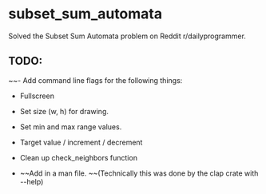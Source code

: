 # subset_sum_automata

Solved the Subset Sum Automata problem on Reddit r/dailyprogrammer. 

## TODO:

~~- Add command line flags for the following things:
  - Fullscreen
  - Set size (w, h) for drawing.
  - Set min and max range values.
  - Target value / increment / decrement

- Clean up check\_neighbors function

- ~~Add in a man file.  ~~(Technically this was done by the clap crate with --help)

